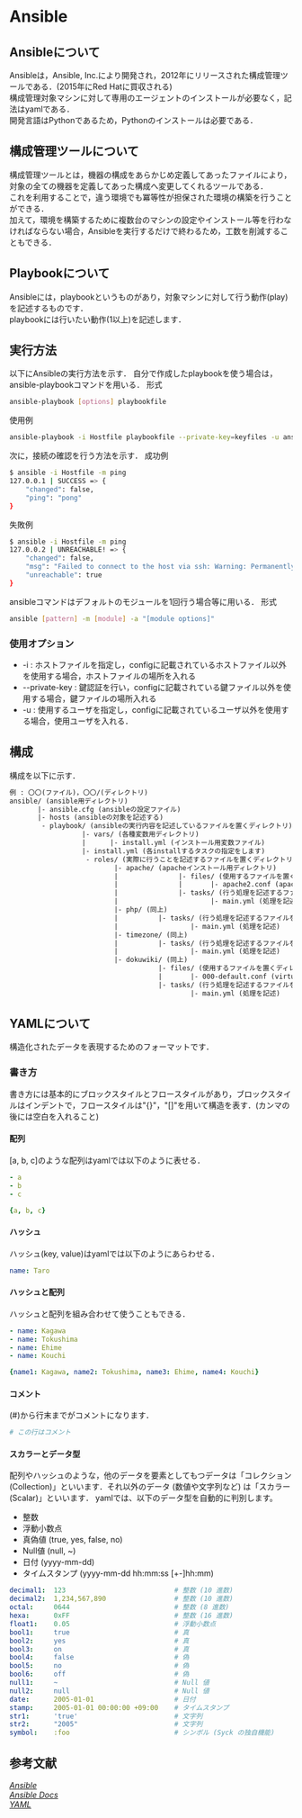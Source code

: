 # Ansible

## Ansibleについて

Ansibleは，Ansible, Inc.により開発され，2012年にリリースされた構成管理ツールである．(2015年にRed Hatに買収される)  
構成管理対象マシンに対して専用のエージェントのインストールが必要なく，記法はyamlである．  
開発言語はPythonであるため，Pythonのインストールは必要である．  

## 構成管理ツールについて

構成管理ツールとは，機器の構成をあらかじめ定義してあったファイルにより，対象の全ての機器を定義してあった構成へ変更してくれるツールである．  
これを利用することで，違う環境でも冪等性が担保された環境の構築を行うことができる．  
加えて，環境を構築するために複数台のマシンの設定やインストール等を行わなければならない場合，Ansibleを実行するだけで終わるため，工数を削減することもできる．  

## Playbookについて

Ansibleには，playbookというものがあり，対象マシンに対して行う動作(play)を記述するものです．  
playbookには行いたい動作(1以上)を記述します．

## 実行方法

以下にAnsibleの実行方法を示す．
自分で作成したplaybookを使う場合は，ansible-playbookコマンドを用いる．
形式

```bash
ansible-playbook [options] playbookfile
```

使用例

```bash
ansible-playbook -i Hostfile playbookfile --private-key=keyfiles -u ansible
```

次に，接続の確認を行う方法を示す．
成功例

```bash
$ ansible -i Hostfile -m ping
127.0.0.1 | SUCCESS => {
    "changed": false,
    "ping": "pong"
}
```

失敗例

```bash
$ ansible -i Hostfile -m ping
127.0.0.2 | UNREACHABLE! => {
    "changed": false,
    "msg": "Failed to connect to the host via ssh: Warning: Permanently added '127.0.0.2' (ECDSA) to the list of known hosts.\r\nhata@127.0.0.2: Permission denied (publickey).\r\n",
    "unreachable": true
}
```

ansibleコマンドはデフォルトのモジュールを1回行う場合等に用いる．
形式

```bash
ansible [pattern] -m [module] -a "[module options]"
```

### 使用オプション

- -i : ホストファイルを指定し，configに記載されているホストファイル以外を使用する場合，ホストファイルの場所を入れる
- --private-key : 鍵認証を行い，configに記載されている鍵ファイル以外を使用する場合，鍵ファイルの場所入れる
- -u : 使用するユーザを指定し，configに記載されているユーザ以外を使用する場合，使用ユーザを入れる．

## 構成

構成を以下に示す．

```txt
例 : 〇〇(ファイル)，〇〇/(ディレクトリ)
ansible/ (ansible用ディレクトリ)
       |- ansible.cfg (ansibleの設定ファイル)
       |- hosts (ansibleの対象を記述する)
        - playbook/ (ansibleの実行内容を記述しているファイルを置くディレクトリ)
                  |- vars/ (各種変数用ディレクトリ)
                  |      |- install.yml (インストール用変数ファイル)
                  |- install.yml (各installするタスクの指定をします)
                   - roles/ (実際に行うことを記述するファイルを置くディレクトリ)
                          |- apache/ (apacheインストール用ディレクトリ)
                          |               |- files/ (使用するファイルを置くディレクトリ)
                          |               |       |- apache2.conf (apacheの設定ファイル)
                          |               |- tasks/ (行う処理を記述するファイルを置くディレクトリ)
                          |                       |- main.yml (処理を記述)
                          |- php/ (同上)
                          |          |- tasks/ (行う処理を記述するファイルを置くディレクトリ)
                          |                  |- main.yml (処理を記述)
                          |- timezone/ (同上)
                          |          |- tasks/ (行う処理を記述するファイルを置くディレクトリ)
                          |                  |- main.yml (処理を記述)
                          |- dokuwiki/ (同上)
                                     |- files/ (使用するファイルを置くディレクトリ)
                                     |       |- 000-default.conf (virtualhost設定ファイル)
                                     |- tasks/ (行う処理を記述するファイルを置くディレクトリ)
                                             |- main.yml (処理を記述)
```

## YAMLについて

構造化されたデータを表現するためのフォーマットです．

### 書き方

書き方には基本的にブロックスタイルとフロースタイルがあり，ブロックスタイルはインデントで，フロースタイルは"{}"，"[]"を用いて構造を表す．(カンマの後には空白を入れること)

#### 配列

[a, b, c]のような配列はyamlでは以下のように表せる．

```yaml
- a
- b
- c

{a, b, c}
```

#### ハッシュ

ハッシュ(key, value)はyamlでは以下のようにあらわせる．

```yaml
name: Taro
```

#### ハッシュと配列

ハッシュと配列を組み合わせて使うこともできる．

```yaml
- name: Kagawa
- name: Tokushima
- name: Ehime
- name: Kouchi

{name1: Kagawa, name2: Tokushima, name3: Ehime, name4: Kouchi}
```

#### コメント

(#)から行末までがコメントになります．

```yaml
# この行はコメント
```

#### スカラーとデータ型

配列やハッシュのような，他のデータを要素としてもつデータは「コレクション (Collection)」といいます．それ以外のデータ (数値や文字列など) は「スカラー (Scalar)」といいます．
yamlでは、以下のデータ型を自動的に判別します。

- 整数
- 浮動小数点
- 真偽値 (true, yes, false, no)
- Null値 (null, ~)
- 日付 (yyyy-mm-dd)
- タイムスタンプ (yyyy-mm-dd hh:mm:ss [+-]hh:mm)

```yaml
decimal1:  123                           # 整数 (10 進数)
decimal2:  1,234,567,890                 # 整数 (10 進数)
octal:     0644                          # 整数 (8 進数)
hexa:      0xFF                          # 整数 (16 進数)
float1:    0.05                          # 浮動小数点
bool1:     true                          # 真
bool2:     yes                           # 真
bool3:     on                            # 真
bool4:     false                         # 偽
bool5:     no                            # 偽
bool6:     off                           # 偽
null1:     ~                             # Null 値
null2:     null                          # Null 値
date:      2005-01-01                    # 日付
stamp:     2005-01-01 00:00:00 +09:00    # タイムスタンプ
str1:      'true'                        # 文字列
str2:      "2005"                        # 文字列
symbol:    :foo                          # シンボル (Syck の独自機能)
```

## 参考文献

[*Ansible*](https://www.ansible.com/)  
[*Ansible Docs*](https://docs.ansible.com/index.html)  
[*YAML*](https://magazine.rubyist.net/articles/0009/0009-YAML.html)
